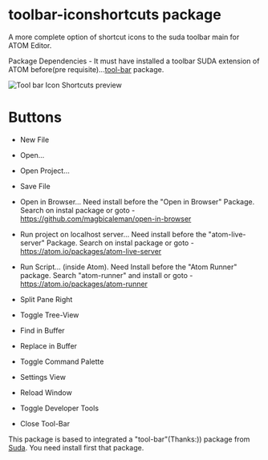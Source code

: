 # toolbar-iconshortcuts package

A more complete option of shortcut icons to the suda toolbar main for ATOM Editor.

Package Dependencies - It must have installed a toolbar SUDA extension of ATOM before(pre requisite)...[tool-bar](https://atom.io/packages/tool-bar) package.

![Tool bar Icon Shortcuts preview](http://www.thiagolucio.com.br/images/toolbar-iconshortcuts.jpg)

# Buttons

* New File
* Open...
* Open Project...
* Save File

* Open in Browser... Need install before the "Open in Browser" Package. Search on instal package or goto - https://github.com/magbicaleman/open-in-browser

* Run project on localhost server... Need install before the "atom-live-server" Package. Search on instal package or goto - https://atom.io/packages/atom-live-server

* Run Script... (inside Atom). Need Install before the "Atom Runner" package. Search "atom-runner" and install or goto -
https://atom.io/packages/atom-runner

* Split Pane Right
* Toggle Tree-View
* Find in Buffer
* Replace in Buffer
* Toggle Command Palette
* Settings View
* Reload Window
* Toggle Developer Tools
* Close Tool-Bar

This package is based to integrated a "tool-bar"(Thanks:)) package from [Suda](https://github.com/suda). You need install first that package.
